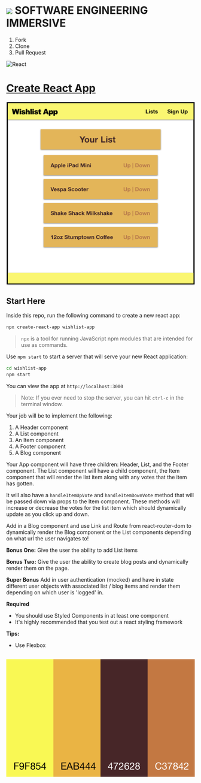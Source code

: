 # ![](https://ga-dash.s3.amazonaws.com/production/assets/logo-9f88ae6c9c3871690e33280fcf557f33.png)  SOFTWARE ENGINEERING IMMERSIVE

1. Fork
1. Clone
1. Pull Request

![React](https://www.import.io/wp-content/uploads/2017/10/React-logo-1.png)

# [Create React App](https://facebook.github.io/create-react-app)

![](wishlist-app.png)

## Start Here

Inside this repo, run the following command to create a new react app:

```sh
npx create-react-app wishlist-app
```

> `npx` is a tool for running JavaScript npm modules that are intended for use as commands.

Use `npm start` to start a server that will serve your new React application:

```bash
cd wishlist-app
npm start
```

You can view the app at `http://localhost:3000`

> Note: If you ever need to stop the server, you can hit `ctrl-c` in the terminal window.

Your job will be to implement the following:

1. A Header component
1. A List component
1. An Item component
1. A Footer component
1. A Blog component

Your App component will have three children: Header, List, and the Footer component.
The List component will have a child component, the Item component that will render the list item along with any votes that the item has gotten.

It will also have a `handleItemUpVote` and `handleItemDownVote` method that will be passed down via props to the Item component. These methods will increase or decrease the votes for the list item which should dynamically update as you click up and down.

Add in a Blog component and use Link and Route from react-router-dom to dynamically render the Blog component or the List components depending on what url the user navigates to!

**Bonus One:** Give the user the ability to add List items

**Bonus Two:** Give the user the ability to create blog posts and dynamically render them on the page.

**Super Bonus** Add in user authentication (mocked) and have in state different user objects with associated list / blog items and render them depending on which user is 'logged' in.


**Required**
- You should use Styled Components in at least one component
- It's highly recommended that you test out a react styling framework

**Tips:**
- Use Flexbox

##

<p align="center">
  <img src="wishAppColors.png"/>
</p>
